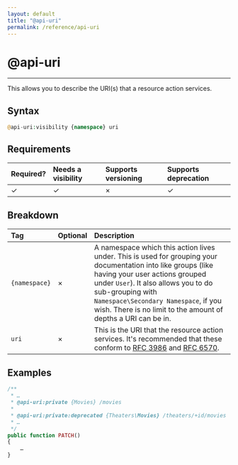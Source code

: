 ```yaml
---
layout: default
title: "@api-uri"
permalink: /reference/api-uri
---
```


# @api-uri
---

This allows you to describe the URI(s) that a resource action services.

## Syntax
```php
@api-uri:visibility {namespace} uri
```

## Requirements

| Required? | Needs a visibility | Supports versioning | Supports deprecation |
| :--- | :--- | :--- | :--- |
| ✓ | ✓ | × | ✓ |

## Breakdown

| Tag | Optional | Description |
| :--- | :--- | :--- |
| `{namespace}` | × | A namespace which this action lives under. This is used for grouping your documentation into like groups (like having your user actions grouped under `User`). It also allows you to do sub-grouping with `Namespace\Secondary Namespace`, if you wish. There is no limit to the amount of depths a URI can be in. |
| `uri` | × | This is the URI that the resource action services. It's recommended that these conform to [RFC 3986](https://tools.ietf.org/html/rfc3986) and [RFC 6570](https://tools.ietf.org/html/rfc6570). |

## Examples
```php
/**
 * …
 * @api-uri:private {Movies} /movies
 *
 * @api-uri:private:deprecated {Theaters\Movies} /theaters/+id/movies
 * …
 */
public function PATCH()
{
    …
}
```
